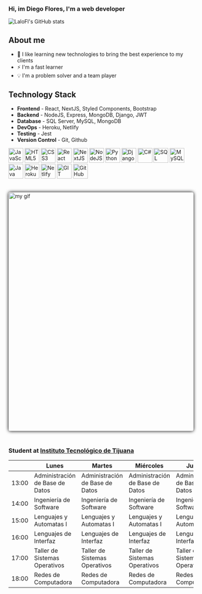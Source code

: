### Hi, im Diego Flores, I'm a web developer

![LaloFl's GitHub stats](https://github-readme-stats.vercel.app/api?username=LaloFl&show_icons=true)

## About me

- 📓 I like learning new technologies to bring the best experience to my clients
- ⚡ I'm a fast learner
- 💡 I'm a problem solver and a team player

## Technology Stack

- **Frontend** - React, NextJS, Styled Components, Bootstrap
- **Backend** - NodeJS, Express, MongoDB, Django, JWT
- **Database** - SQL Server, MySQL, MongoDB
- **DevOps** - Heroku, Netlify
- **Testing** - Jest
- **Version Control** - Git, Github

<div>
<!-- Javascript -->
<img src="https://img.icons8.com/color/48/000000/javascript.png" alt="JavaScript" width="40px" height="40px" />
<!-- HTML5 -->
<img src="https://img.icons8.com/color/48/000000/html-5.png" alt="HTML5" width="40px" height="40px" />
<!-- CSS3 --> 
<img src="https://img.icons8.com/color/48/000000/css3.png" alt="CSS3" width="40px" height="40px" />
<!-- React -->
<img src="https://icons-for-free.com/iconfiles/png/512/design+development+facebook+framework+mobile+react+icon-1320165723839064798.png" alt="React" width="40px" height="40px" />
<!-- NextJS --> 
<img src="https://uxwing.com/wp-content/themes/uxwing/download/10-brands-and-social-media/nextjs.png" alt="NextJS" width="40px" height="40px" />
<!-- NodeJS -->
<img src="https://img.icons8.com/color/48/000000/nodejs.png" alt="NodeJS" width="40px" height="40px" />
<!-- Python -->
<img src="https://img.icons8.com/color/48/000000/python.png" alt="Python" width="40px" height="40px" />
<!-- Django -->
<img src="https://img.icons8.com/color/48/000000/django.png" alt="Django" width="40px" height="40px" />
<!-- C# -->
<img src="https://img.icons8.com/color/48/000000/c-sharp-logo.png" alt="C#" width="40px" height="40px" />
<!-- SQL Server -->
<img src="https://www.svgrepo.com/show/303229/microsoft-sql-server-logo.svg" alt="SQL Server" width="40px" height="40px" />
<!-- MySQL -->
<img src="https://styles.redditmedia.com/t5_2qm6k/styles/communityIcon_dhjr6guc03x51.png" alt="MySQL" width="40px" height="40px" />
<!-- Java -->
<img src="https://img.icons8.com/color/48/000000/java.png" alt="Java" width="40px" height="40px" />
<!-- Heroku -->
<img src="https://img.icons8.com/color/48/000000/heroku.png" alt="Heroku" width="40px" height="40px" />
<!-- Netlify -->
<img src="https://cdn.iconscout.com/icon/free/png-256/netlify-3629537-3032320.png" alt="Netlify" width="40px" height="40px" />
<!-- Git -->
<img src="https://img.icons8.com/color/48/000000/git.png" alt="GIT" width="40px" height="40px" />
<!-- GitHub -->
<img src="https://cdn-icons-png.flaticon.com/512/25/25231.png" alt="GitHub" width="40px" height="40px" />
</div>

<img src="https://media1.giphy.com/media/RbDKaczqWovIugyJmW/giphy.gif" alt="my gif" width="650px" 
style="
margin-top:20px;
margin-bottom:20px;
border-radius:5px;
box-shadow: 0px 0px 10px #000000;
align-self:center;
">

### Student at [**Instituto Tecnológico de Tijuana**](https://www.tijuana.tecnm.mx/)

|       | Lunes                           | Martes                          | Miércoles                       | Jueves                          | Viernes                         |
| ----- | ------------------------------- | ------------------------------- | ------------------------------- | ------------------------------- | ------------------------------- |
| 13:00 | Administración de Base de Datos | Administración de Base de Datos | Administración de Base de Datos | Administración de Base de Datos | Administración de Base de Datos |
| 14:00 | Ingeniería de Software          | Ingeniería de Software          | Ingeniería de Software          | Ingeniería de Software          | Ingeniería de Software          |
| 15:00 | Lenguajes y Automatas I         | Lenguajes y Automatas I         | Lenguajes y Automatas I         | Lenguajes y Automatas I         | Lenguajes y Automatas I         |
| 16:00 | Lenguajes de Interfaz           | Lenguajes de Interfaz           | Lenguajes de Interfaz           | Lenguajes de Interfaz           |                                 |
| 17:00 | Taller de Sistemas Operativos   | Taller de Sistemas Operativos   | Taller de Sistemas Operativos   | Taller de Sistemas Operativos   |                                 |
| 18:00 | Redes de Computadora            | Redes de Computadora            | Redes de Computadora            | Redes de Computadora            | Redes de Computadora            |
